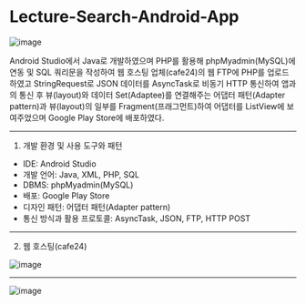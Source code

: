 # Lecture-Search-Android-App

![image](https://user-images.githubusercontent.com/59761622/122669252-636ac100-d1f7-11eb-9d7c-8f8b5c2af8b3.png)

Android Studio에서 Java로 개발하였으며 PHP를 활용해 phpMyadmin(MySQL)에 연동 및 SQL 쿼리문을 작성하여 웹 호스팅 업체(cafe24)의 웹 FTP에 PHP를 업로드 하였고 StringRequest로 JSON 데이터를 AsyncTask로 비동기 HTTP 통신하여 앱과의 통신 후 뷰(layout)와 데이터 Set(Adaptee)를 연결해주는 어댑터 패턴(Adapter pattern)과 뷰(layout)의 일부를 Fragment(프래그먼트)하여 어댑터를 ListView에 보여주었으며 Google Play Store에 배포하였다.
***
1. 개발 환경 및 사용 도구와 패턴
- IDE: Android Studio
- 개발 언어: Java, XML, PHP, SQL
- DBMS: phpMyadmin(MySQL)
- 배포: Google Play Store
- 디자인 패턴: 어댑터 패턴(Adapter pattern)
- 통신 방식과 활용 프로토콜: AsyncTask, JSON, FTP, HTTP POST
***
2. 웹 호스팅(cafe24)


![image](https://user-images.githubusercontent.com/59761622/130316983-48ba3b65-f604-45be-bb84-b509998e37f2.png)
***
![image](https://user-images.githubusercontent.com/59761622/130316989-2b57613c-cb5c-40e6-a5d0-d1ae4e66d079.png)

